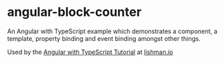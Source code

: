 # angular-block-counter

An Angular with TypeScript example which demonstrates a component, a template, property binding and event binding amongst other things. 

Used by the [Angular with TypeScript Tutorial](http://lishman.io/angular-2-tutorial) at [lishman.io](http://lishman.io)
